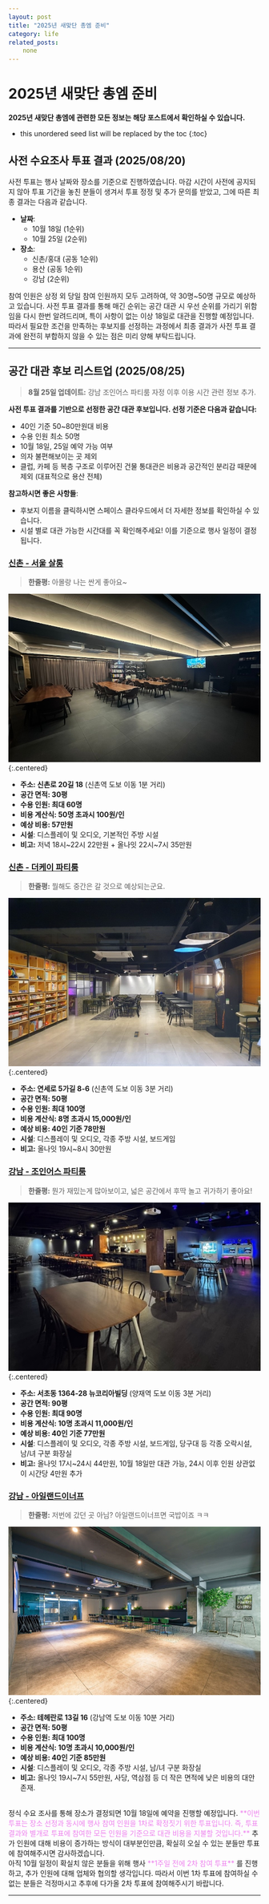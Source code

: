 ```yaml
---
layout: post
title: "2025년 새맞단 총엠 준비"
category: life
related_posts:
    none
---
```


# 2025년 새맞단 총엠 준비
**2025년 새맞단 총엠에 관련한 모든 정보는 해당 포스트에서 확인하실 수 있습니다.**

* this unordered seed list will be replaced by the toc
{:toc}


## 사전 수요조사 투표 결과 (2025/08/20)
사전 투표는 행사 날짜와 장소를 기준으로 진행하였습니다. 마감 시간이 사전에 공지되지 않아 투표 기간을 놓친 분들이 생겨서 투표 정정 및 추가 문의를 받았고, 그에 따른 최종 결과는 다음과 같습니다.

- **날짜**:
    - 10월 18일 (1순위)
    - 10월 25일 (2순위)
- **장소**:
    - 신촌/홍대 (공동 1순위)
    - 용산 (공동 1순위)
    - 강남 (2순위)

참여 인원은 상정 외 당일 참여 인원까지 모두 고려하여, 약 30명~50명 규모로 예상하고 있습니다. 사전 투표 결과를 통해 매긴 순위는 공간 대관 시 우선 순위를 가리기 위함임을 다시 한번 알려드리며, 특이 사항이 없는 이상 18일로 대관을 진행할 예정입니다. 따라서 필요한 조건을 만족하는 후보지를 선정하는 과정에서 최종 결과가 사전 투표 결과에 완전히 부합하지 않을 수 있는 점은 미리 양해 부탁드립니다.

---

## 공간 대관 후보 리스트업 (2025/08/25)
> **8월 25일 업데이트:** 강남 조인어스 파티룸 자정 이후 이용 시간 관련 정보 추가.

**사전 투표 결과를 기반으로 선정한 공간 대관 후보입니다. 선정 기준은 다음과 같습니다:**
- 40인 기준 50~80만원대 비용
- 수용 인원 최소 50명
- 10월 18일, 25일 예약 가능 여부
- 의자 불편해보이는 곳 제외
- 클럽, 카페 등 복층 구조로 이루어진 건물 통대관은 비용과 공간적인 분리감 때문에 제외 (대표적으로 용산 전체)

**참고하시면 좋은 사항들**:
- 후보지 이름을 클릭하시면 스페이스 클라우드에서 더 자세한 정보를 확인하실 수 있습니다.
- 시설 별로 대관 가능한 시간대를 꼭 확인해주세요! 이를 기준으로 행사 일정이 결정됩니다.

### [신촌 - 서울 살롱](https://www.spacecloud.kr/space/14622)
> **한줄평:** 아몰랑 나는 싼게 좋아요~

![서울 살롱](/assets/posts/smd/seoul-salon.jpg){:.centered}
- **주소: 신촌로 20길 18** (신촌역 도보 이동 1분 거리)
- **공간 면적: 30평**
- **수용 인원: 최대 60명**
- **비용 계산식: 50명 초과시 100원/인**
- **예상 비용: 57만원**
- **시설**: 디스플레이 및 오디오, 기본적인 주방 시설
- **비고:** 저녁 18시~22시 22만원 + 올나잇 22시~7시 35만원

### [신촌 - 더케이 파티룸](https://www.spacecloud.kr/space/47217)
> **한줄평:** 뭘해도 중간은 갈 것으로 예상되는군요.

![더케이 파티룸](/assets/posts/smd/k-partyroom.jpg){:.centered}
- **주소: 연세로 5가길 8-6** (신촌역 도보 이동 3분 거리)
- **공간 면적: 50평**
- **수용 인원: 최대 100명**
- **비용 계산식: 8명 초과시 15,000원/인**
- **예상 비용: 40인 기준 78만원**
- **시설**: 디스플레이 및 오디오, 각종 주방 시설, 보드게임
- **비고:** 올나잇 19시~8시 30만원

### [강남 - 조인어스 파티룸](https://www.spacecloud.kr/space/62260)
> **한줄평:** 뭔가 재밌는게 많아보이고, 넓은 공간에서 후딱 놀고 귀가하기 좋아요!

![조인어스 파티룸](/assets/posts/smd/joinus-partyroom.jpg){:.centered}
- **주소: 서초동 1364-28 뉴코리아빌딩** (양재역 도보 이동 3분 거리)
- **공간 면적: 90평**
- **수용 인원: 최대 90명**
- **비용 계산식: 10명 초과시 11,000원/인**
- **예상 비용: 40인 기준 77만원**
- **시설**: 디스플레이 및 오디오, 각종 주방 시설, 보드게임, 당구대 등 각종 오락시설, 남/녀 구분 화장실
- **비고:** 올나잇 17시~24시 44만원, 10월 18일만 대관 가능, 24시 이후 인원 상관없이 시간당 4만원 추가

### [강남 - 아일랜드이너프](https://www.spacecloud.kr/space/50671)
> **한줄평:** 저번에 갔던 곳 아님? 아일랜드이너프면 국밥이죠 ㅋㅋ

![아일랜드이너프](/assets/posts/smd/island-enough.jpg){:.centered}
- **주소: 테헤란로 13길 16** (강남역 도보 이동 10분 거리)
- **공간 면적: 50평**
- **수용 인원: 최대 100명**
- **비용 계산식: 10명 초과시 10,000원/인**
- **예상 비용: 40인 기준 85만원**
- **시설**: 디스플레이 및 오디오, 각종 주방 시설, 남/녀 구분 화장실
- **비고:** 올나잇 19시~7시 55만원, 사당, 역삼점 등 더 작은 면적에 낮은 비용의 대안 존재.

<br>
정식 수요 조사를 통해 장소가 결정되면 10월 18일에 예약을 진행할 예정입니다.
    <span style="color:violet">
        **이번 투표는 장소 선정과 동시에 행사 참여 인원을 1차로 확정짓기 위한 투표입니다.
        즉, 투표 결과와 별개로 투표에 참여한 모든 인원을 기준으로 대관 비용을 지불할 것입니다.**
    </span>
추가 인원에 대해 비용이 증가하는 방식이 대부분인만큼, 확실히 오실 수 있는 분들만 투표에 참여해주시면 감사하겠습니다.
<br>
아직 10월 일정이 확실치 않은 분들을 위해 행사 
    <span style="color:violet">
        **1주일 전에 2차 참여 투표**
    </span>
를 진행하고, 추가 인원에 대해 업체와 협의할 생각입니다.
따라서 이번 1차 투표에 참여하실 수 없는 분들은 걱정마시고 추후에 다가올 2차 투표에 참여해주시기 바랍니다.

---